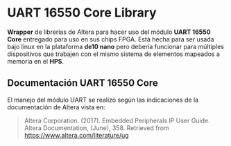 # UART 16550 Core Library

**Wrapper** de librerías de Altera para hacer uso del módulo **UART 16550 Core** entregado para uso en sus chips FPGA. Está hecha para ser usada bajo linux en la plataforma **de10 nano** pero debería funcionar para múltiples dispositivos que trabajen con el mismo sistema de elementos mapeados a memoria en el **HPS**.

## Documentación UART 16550 Core ##

El manejo del módulo UART se realizó según las indicaciones de la documentación de Altera vista en:

> Altera Corporation. (2017). Embedded Peripherals IP User Guide. Altera Documentation, (June), 358. Retrieved from https://www.altera.com/literature/ug